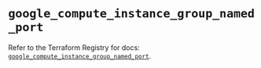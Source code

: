 # `google_compute_instance_group_named_port`

Refer to the Terraform Registry for docs: [`google_compute_instance_group_named_port`](https://registry.terraform.io/providers/hashicorp/google/5.28.0/docs/resources/compute_instance_group_named_port).
